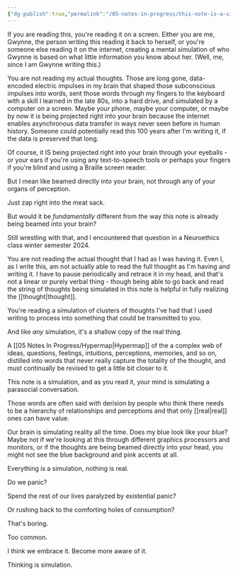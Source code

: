```yaml
---
{"dg-publish":true,"permalink":"/05-notes-in-progress/this-note-is-a-simulation/"}
---
```


If you are reading this, you're reading it on a screen.  Either you are me, Gwynne, the person writing this reading it back to herself, or you're someone else reading it on the internet, creating a mental simulation of who Gwynne is based on what little information you know about her.  (Well, me, since I am Gwynne writing this.)

You are not reading my actual thoughts.  Those are long gone, data-encoded electric impulses in my brain that shaped those subconscious impulses into words, sent those words through my fingers to the keyboard with a skill I learned in the late 80s, into a hard drive, and simulated by a computer on a screen.  Maybe your phone, maybe your computer, or maybe by now it is being projected right into your brain because the internet enables asynchronous data transfer in ways never seen before in human history.  Someone could potentially read this 100 years after I'm writing it, if the data is preserved that long.  

Of course, it IS being projected right into your brain through your eyeballs - or your ears if you're using any text-to-speech tools or perhaps your fingers if you're blind and using a Braille screen reader.

But I mean like beamed directly into your brain, not through any of your organs of perception.  

Just zap right into the meat sack.

But would it be *fundamentally* different from the way this note is already being beamed into your brain?

Still wrestling with that, and I encountered that question in a Neuroethics class winter semester 2024.

You are not reading the actual thought that I had as I was having it.  Even I, as I write this, am not actually able to read the full thought as I'm having and writing it.  I have to pause periodically and retrace it in my head, and that's not a linear or purely verbal thing - though being able to go back and read the string of thoughts being simulated in this note is helpful in fully realizing the [[thought\|thought]].

You're reading a simulation of clusters of thoughts I've had that I used writing to process into something that could be transmitted to you.

And like *any* simulation, it's a shallow copy of the real thing.

A [[05 Notes In Progress/Hypermap\|Hypermap]] of the a complex web of ideas, questions, feelings, intuitions, perceptions, memories, and so on, distilled into words that never really capture the totality of the thought, and must continually be revised to get a little bit closer to it.

This note is a simulation, and as you read it, your mind is simulating a parasocial conversation.

Those words are often said with derision by people who think there needs to be a hierarchy of relationships and perceptions and that only [[real\|real]] ones can have value.

Our brain is simulating reality all the time.  Does my blue look like your blue?  Maybe not if we're looking at this through different graphics processors and monitors, or if the thoughts are being beamed directly into your head, you might not see the blue background and pink accents at all.

Everything is a simulation, nothing is real.

Do we panic?

Spend the rest of our lives paralyzed by existential panic?

Or rushing back to the comforting holes of consumption?

That's boring.

Too common.

I think we embrace it.
Become more aware of it.

Thinking is simulation.
